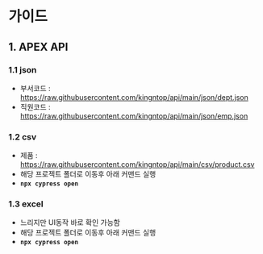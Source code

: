 # 가이드

## 1. APEX API
###	1.1 json
* 부서코드 : https://raw.githubusercontent.com/kingntop/api/main/json/dept.json
* 직원코드 : https://raw.githubusercontent.com/kingntop/api/main/json/emp.json
###	1.2 csv
* 제품 :  https://raw.githubusercontent.com/kingntop/api/main/csv/product.csv
* 해당 프로젝트 폴더로 이동후 아래 커맨드 실행
* **`npx cypress open`**
###	1.3 excel
* 느리지만 UI동작 바로 확인 가능함
* 해당 프로젝트 폴더로 이동후 아래 커맨드 실행
* **`npx cypress open`**
